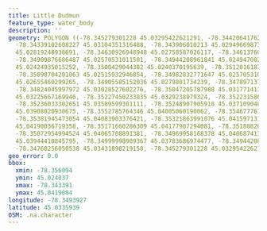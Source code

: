 ```yaml
---
title: Little Dudmun
feature_type: water_body
description: ''
geometry: POLYGON ((-78.345279301228 45.03295422621291, -78.344206417622 45.03134680520949,
  -78.34339102608227 45.03104351316488, -78.343906010213 45.0294966987383, -78.34429224831108
  45.02819248938691, -78.34630926948948 45.02758587026117, -78.34613760811317 45.0265849346483,
  -78.34909876686487 45.02570531011501, -78.34944208961841 45.02494700225506, -78.34944208961841
  45.02424935015252, -78.3500429044382 45.0240370195639, -78.35120161873236 45.0244616799536,
  -78.35098704201063 45.02515932946854, -78.34982832771647 45.02570531011501, -78.34927042824209
  45.02655460299265, -78.34905585152036 45.0279801734239, -78.3478971372262 45.02834414316433,
  -78.34824045997972 45.03028527602276, -78.35047205787988 45.03177141137134, -78.35171660286309
  45.03225667169946, -78.35227450233835 45.0329238979324, -78.35223158699382 45.0344099647663,
  -78.35236033302651 45.03589599301111, -78.35248907905918 45.03710904868434, -78.35609396797433
  45.03908020930675, -78.3552785764346 45.04005060190062, -78.35467776161481 45.04068741309594,
  -78.35381945473054 45.04083903376421, -78.35321863991076 45.04159713107982, -78.3521886716493
  45.04190036719358, -78.35171660286309 45.04177907294081, -78.3518882642403 45.04074806141134,
  -78.35072954994524 45.04065708891381, -78.34969958168378 45.04068741309594, -78.34957083565108
  45.03944410845795, -78.34999998909367 45.03783686974477, -78.34944208961841 45.03589599301111,
  -78.34768256050538 45.03431898219158, -78.345279301228 45.03295422621291))
geo_error: 0.0
bbox:
  xmin: -78.356094
  ymin: 45.024037
  xmax: -78.343391
  ymax: 45.0419004
longitude: -78.3493927
latitude: 45.0335939
OSM: .na.character
---
```


